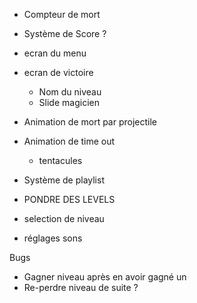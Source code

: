 - Compteur de mort
- Système de Score ?


- ecran du menu
- ecran de victoire
    - Nom du niveau
    - Slide magicien

- Animation de mort par projectile
- Animation de time out
    - tentacules

- Système de playlist

- PONDRE DES LEVELS

- selection de niveau
- réglages sons

Bugs
- Gagner niveau après en avoir gagné un
- Re-perdre niveau de suite ?